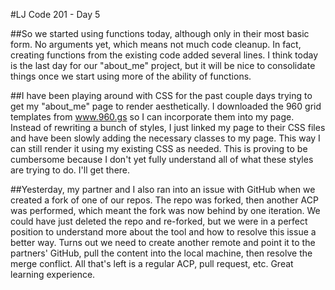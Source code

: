 #LJ Code 201 - Day 5

##So we started using functions today, although only in their most basic form.  No arguments yet, which means not much code cleanup.  In fact, creating functions from the existing code added several lines.  I think today is the last day for our "about_me" project, but it will be nice to consolidate things once we start using more of the ability of functions.

##I have been playing around with CSS for the past couple days trying to get my "about_me" page to render aesthetically.  I downloaded the 960 grid templates from www.960.gs so I can incorporate them into my page.  Instead of rewriting a bunch of styles, I just linked my page to their CSS files and have been slowly adding the necessary classes to my page.  This way I can still render it using my existing CSS as needed.  This is proving to be cumbersome because I don't yet fully understand all of what these styles are trying to do.  I'll get there.

##Yesterday, my partner and I also ran into an issue with GitHub when we created a fork of one of our repos.  The repo was forked, then another ACP was performed, which meant the fork was now behind by one iteration.  We could have just deleted the repo and re-forked, but we were in a perfect position to understand more about the tool and how to resolve this issue a better way.  Turns out we need to create another remote and point it to the partners' GitHub, pull the content into the local machine, then resolve the merge conflict.  All that's left is a regular ACP, pull request, etc.  Great learning experience.
